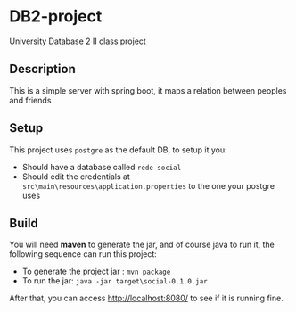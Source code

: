 # DB2-project
University Database 2 II class project

## Description

This is a simple server with spring boot, it maps a relation between peoples and friends

## Setup

This project uses `postgre` as the default DB, to setup it you:
* Should have a database called `rede-social`
* Should edit the credentials at `src\main\resources\application.properties` to the one your postgre uses

## Build

You will need **maven** to generate the jar, and of course java to run it, the following sequence can run this project:

* To generate the project jar : `mvn package`
* To run the jar: `java -jar target\social-0.1.0.jar`

After that, you can access [http://localhost:8080/](http://localhost:8080/) to see if it is running fine.

